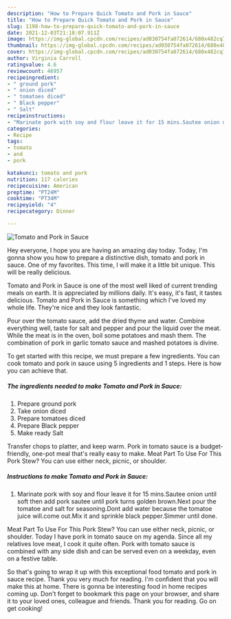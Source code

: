 ```yaml
---
description: "How to Prepare Quick Tomato and Pork in Sauce"
title: "How to Prepare Quick Tomato and Pork in Sauce"
slug: 1198-how-to-prepare-quick-tomato-and-pork-in-sauce
date: 2021-12-03T21:18:07.911Z
image: https://img-global.cpcdn.com/recipes/ad030754fa072614/680x482cq70/tomato-and-pork-in-sauce-recipe-main-photo.jpg
thumbnail: https://img-global.cpcdn.com/recipes/ad030754fa072614/680x482cq70/tomato-and-pork-in-sauce-recipe-main-photo.jpg
cover: https://img-global.cpcdn.com/recipes/ad030754fa072614/680x482cq70/tomato-and-pork-in-sauce-recipe-main-photo.jpg
author: Virginia Carroll
ratingvalue: 4.6
reviewcount: 46957
recipeingredient:
- " ground pork"
- " onion diced"
- " tomatoes diced"
- " Black pepper"
- " Salt"
recipeinstructions:
- "Marinate pork with soy and flour leave it for 15 mins.Sautee onion until soft then add pork sautee until pork turns golden brown.Next pour the tomatoe and salt for seasoning.Dont add water because the tomatoe juice will.come out.Mix it and sprinkle black pepper.Simmer until done."
categories:
- Recipe
tags:
- tomato
- and
- pork

katakunci: tomato and pork 
nutrition: 117 calories
recipecuisine: American
preptime: "PT24M"
cooktime: "PT34M"
recipeyield: "4"
recipecategory: Dinner

---
```



![Tomato and Pork in Sauce](https://img-global.cpcdn.com/recipes/ad030754fa072614/680x482cq70/tomato-and-pork-in-sauce-recipe-main-photo.jpg)

Hey everyone, I hope you are having an amazing day today. Today, I'm gonna show you how to prepare a distinctive dish, tomato and pork in sauce. One of my favorites. This time, I will make it a little bit unique. This will be really delicious.

Tomato and Pork in Sauce is one of the most well liked of current trending meals on earth. It is appreciated by millions daily. It's easy, it's fast, it tastes delicious. Tomato and Pork in Sauce is something which I've loved my whole life. They're nice and they look fantastic.

Pour over the tomato sauce, add the dried thyme and water. Combine everything well, taste for salt and pepper and pour the liquid over the meat. While the meat is in the oven, boil some potatoes and mash them. The combination of pork in garlic tomato sauce and mashed potatoes is divine.


To get started with this recipe, we must prepare a few ingredients. You can cook tomato and pork in sauce using 5 ingredients and 1 steps. Here is how you can achieve that.

<!--inarticleads1-->

##### The ingredients needed to make Tomato and Pork in Sauce:

1. Prepare  ground pork
1. Take  onion diced
1. Prepare  tomatoes diced
1. Prepare  Black pepper
1. Make ready  Salt


Transfer chops to platter, and keep warm. Pork in tomato sauce is a budget-friendly, one-pot meal that&#39;s really easy to make. Meat Part To Use For This Pork Stew? You can use either neck, picnic, or shoulder. 

<!--inarticleads2-->

##### Instructions to make Tomato and Pork in Sauce:

1. Marinate pork with soy and flour leave it for 15 mins.Sautee onion until soft then add pork sautee until pork turns golden brown.Next pour the tomatoe and salt for seasoning.Dont add water because the tomatoe juice will.come out.Mix it and sprinkle black pepper.Simmer until done.


Meat Part To Use For This Pork Stew? You can use either neck, picnic, or shoulder. Today I have pork in tomato sauce on my agenda. Since all my relatives love meat, I cook it quite often. Pork with tomato sauce is combined with any side dish and can be served even on a weekday, even on a festive table. 

So that's going to wrap it up with this exceptional food tomato and pork in sauce recipe. Thank you very much for reading. I'm confident that you will make this at home. There is gonna be interesting food in home recipes coming up. Don't forget to bookmark this page on your browser, and share it to your loved ones, colleague and friends. Thank you for reading. Go on get cooking!
